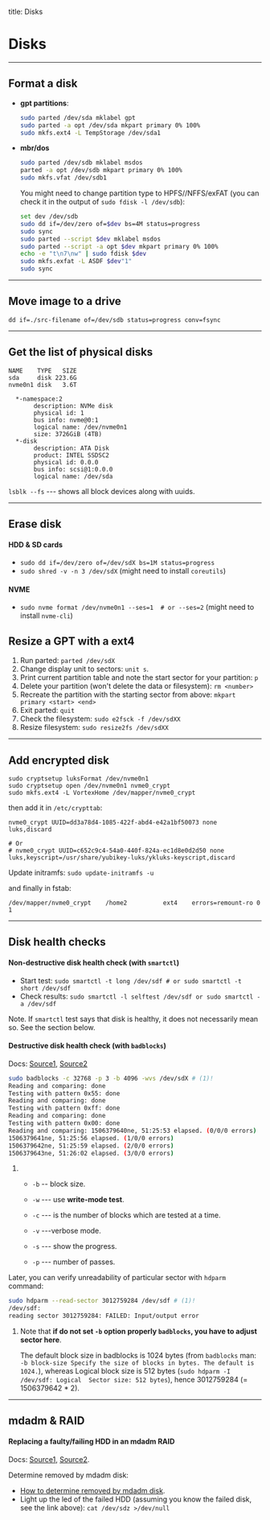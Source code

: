 title: Disks

# **Disks**


--------------------------------------------------------------------------------------------------------------
## **Format a disk**

* **gpt partitions**:

    ```bash linenums="1"
    sudo parted /dev/sda mklabel gpt
    sudo parted -a opt /dev/sda mkpart primary 0% 100%
    sudo mkfs.ext4 -L TempStorage /dev/sda1
    ```

* **mbr/dos**

    ```bash
    sudo parted /dev/sdb mklabel msdos
    parted -a opt /dev/sdb mkpart primary 0% 100%
    sudo mkfs.vfat /dev/sdb1
    ```

    You might need to change partition type to HPFS//NFFS/exFAT
    (you can check it in the output of `sudo fdisk -l /dev/sdb`):

    ```bash
    set dev /dev/sdb
    sudo dd if=/dev/zero of=$dev bs=4M status=progress
    sudo sync
    sudo parted --script $dev mklabel msdos
    sudo parted --script -a opt $dev mkpart primary 0% 100%
    echo -e "t\n7\nw" | sudo fdisk $dev
    sudo mkfs.exfat -L ASDF $dev"1"
    sudo sync
    ```



--------------------------------------------------------------------------------------------------------------
## **Move image to a drive**

```
dd if=./src-filename of=/dev/sdb status=progress conv=fsync
```


--------------------------------------------------------------------------------------------------------------
## **Get the list of physical disks**

```title="lsblk -d -o NAME,TYPE,SIZE -e 7,11"
NAME    TYPE   SIZE
sda     disk 223.6G
nvme0n1 disk   3.6T
```

```title="sudo lshw -class disk"
  *-namespace:2
       description: NVMe disk
       physical id: 1
       bus info: nvme@0:1
       logical name: /dev/nvme0n1
       size: 3726GiB (4TB)
  *-disk
       description: ATA Disk
       product: INTEL SSDSC2
       physical id: 0.0.0
       bus info: scsi@1:0.0.0
       logical name: /dev/sda
```

`lsblk --fs` --- shows all block devices along with uuids.



--------------------------------------------------------------------------------------------------------------
## **Erase disk**


#### **HDD & SD cards**

* `sudo dd if=/dev/zero of=/dev/sdX bs=1M status=progress`
* `sudo shred -v -n 3 /dev/sdX` (might need to install `coreutils`)


#### **NVME**

* `sudo nvme format /dev/nvme0n1 --ses=1  # or --ses=2` (might need to install `nvme-cli`)



## **Resize a GPT with a ext4**

1. Run parted: `parted /dev/sdX`
2. Change display unit to sectors: `unit s`.
3. Print current partition table and note the start sector for your partition: `p`
4. Delete your partition (won't delete the data or filesystem): `rm <number>`
5. Recreate the partition with the starting sector from above: `mkpart primary <start> <end>`
6. Exit parted: `quit`
7. Check the filesystem: `sudo e2fsck -f /dev/sdXX`
8. Resize filesystem: `sudo resize2fs /dev/sdXX`




--------------------------------------------------------------------------------------------------------------
## **Add encrypted disk**

```
sudo cryptsetup luksFormat /dev/nvme0n1
sudo cryptsetup open /dev/nvme0n1 nvme0_crypt
sudo mkfs.ext4 -L VortexHome /dev/mapper/nvme0_crypt
```

then add it in `/etc/crypttab`:

```title="sudo nano /etc/crypttab"
nvme0_crypt UUID=dd3a78d4-1085-422f-abd4-e42a1bf50073 none luks,discard

# Or
# nvme0_crypt UUID=c652c9c4-54a0-440f-824a-ec1d8e0d2d50 none luks,keyscript=/usr/share/yubikey-luks/ykluks-keyscript,discard
```

Update initramfs: `sudo update-initramfs -u`

and finally in fstab:

```title="sudo nano /etc/fstab"
/dev/mapper/nvme0_crypt    /home2          ext4    errors=remount-ro 0       1
```



--------------------------------------------------------------------------------------------------------------
## **Disk health checks**

#### **Non-destructive disk health check (with `smartctl`)**

* Start test: `sudo smartctl -t long /dev/sdf # or sudo smartctl -t short /dev/sdf`
* Check results: `sudo smartctl -l selftest /dev/sdf or sudo smartctl -a /dev/sdf`

Note. If `smartctl` test says that disk is healthy, it does not necessarily mean so. See the section below.

#### **Destructive disk health check (with `badblocks`)**

Docs: [Source1](https://superuser.com/questions/66820/full-physical-hd-check),
[Source2](https://calomel.org/badblocks_wipe.html)

```bash linenums="1"
sudo badblocks -c 32768 -p 3 -b 4096 -wvs /dev/sdX # (1)!
Reading and comparing: done
Testing with pattern 0x55: done
Reading and comparing: done
Testing with pattern 0xff: done
Reading and comparing: done
Testing with pattern 0x00: done
Reading and comparing: 1506379640ne, 51:25:53 elapsed. (0/0/0 errors)
1506379641ne, 51:25:56 elapsed. (1/0/0 errors)
1506379642ne, 51:25:59 elapsed. (2/0/0 errors)
1506379643ne, 51:26:02 elapsed. (3/0/0 errors)
```

1.  * `-b` -- block size.

    * `-w` --- use **write-mode test**.

    * `-c` --- is the number of blocks which are tested at a time.

    * `-v` ---verbose mode.

    * `-s` --- show the progress.

    * `-p` --- number of passes.

Later, you can verify unreadability of particular sector with `hdparm` command:

```bash linenums="1"
sudo hdparm --read-sector 3012759284 /dev/sdf # (1)!
/dev/sdf:
reading sector 3012759284: FAILED: Input/output error
```

1.  Note that **if do not set `-b` option properly `badblocks`, you have to adjust sector here**.

    The default block size in badblocks is 1024 bytes (from `badblocks`
    man: `-b block-size Specify the size of blocks in bytes. The default is 1024.`), whereas Logical
    block size is 512 bytes (`sudo hdparm -I /dev/sdf: Logical  Sector size: 512 bytes`), hence 3012759284 (= 1506379642 * 2).




--------------------------------------------------------------------------------------------------------------
## **mdadm & RAID**

#### **Replacing a faulty/failing HDD in an mdadm RAID**
Docs: [Source1](https://www.tjansson.dk/2013/12/replacing-a-failed-disk-in-a-mdadm-raid/),
[Source2](https://georgebohnisch.com/replace-failing-drive-raid6-array-mdadm/).

Determine removed by mdadm disk:

* [How to determine removed by mdadm disk](https://serverfault.com/questions/841115/how-do-i-determine-the-failed-removed-hdd-in-mdadm-raid).
* Light up the led of the failed HDD (assuming you know the failed disk, see the link above): `cat /dev/sdz >/dev/null`

